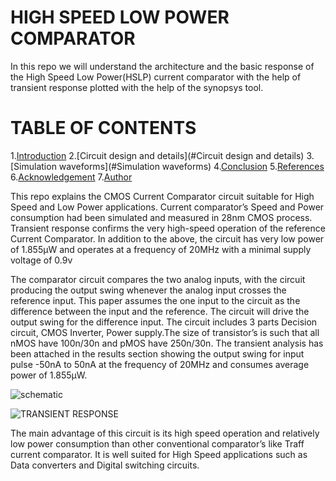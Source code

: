 # HIGH SPEED LOW POWER COMPARATOR

In this repo we will understand the architecture and the basic response of the High Speed Low Power(HSLP) current comparator with the help of transient response plotted with the help of the synopsys tool.

# TABLE OF  CONTENTS
1.[Introduction](#Introduction)
2.[Circuit design and details](#Circuit design and details)
3.[Simulation waveforms](#Simulation waveforms)
4.[Conclusion](#Conclusion)
5.[References](#References)
6.[Acknowledgement](#Acknowledgement)
7.[Author](#Author)




This repo explains the CMOS Current Comparator circuit suitable for High Speed and Low Power applications. Current comparator’s Speed and Power consumption had been simulated and measured in 28nm CMOS process. Transient response confirms the very high-speed operation of the reference Current Comparator. In addition to the above, the circuit has very low power of 1.855μW and operates at a frequency of 20MHz with a minimal supply voltage of 0.9v

The comparator circuit compares the two analog inputs, with the circuit producing the output swing whenever the analog input crosses the reference input. This paper assumes the one input to the circuit as the difference between the input and the reference. The circuit will drive the output swing for the difference input. The circuit includes 3 parts Decision circuit, CMOS Inverter, Power supply.The size of transistor’s is such that all nMOS have 100n/30n and pMOS have 250n/30n. The transient analysis has been attached in the results section showing the output swing for input pulse -50nA to 50nA at the frequency of 20MHz and consumes average power of 1.855μW.



![schematic](https://user-images.githubusercontent.com/100557113/156106636-74957a0f-dc08-4be2-8037-bbc2ef0d85d6.jpg)


![TRANSIENT RESPONSE](https://user-images.githubusercontent.com/100557113/156106760-d9d93fa8-1f19-4431-9819-ef17ce2d6155.jpg)

The main advantage of this circuit is its high speed operation and relatively low power consumption than other conventional comparator’s like Traff current comparator. It is well suited for High Speed applications such as Data converters and Digital switching circuits.


